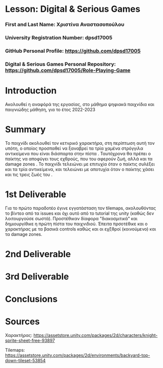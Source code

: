 # Lesson: Digital & Serious Games

### First and Last Name:  Χριστίνα Αναστασοπούλου
### University Registration Number: dpsd17005
### GitHub Personal Profile: https://github.com/dpsd17005  
### Digital & Serious Games Personal Repository:   https://github.com/dpsd17005/Role-Playing-Game 

# Introduction

Ακολουθεί η αναφόρά της εργασίας, στο μάθημα ψηφιακά παιχνίδια και παιγνιώδης μάθηση, για το έτος 2022-2023

# Summary

Το παιχνίδι ακολουθεί τον κετνρικό χαρακτήρα, στη περίπτωση αυτή τον υπότη, ο οποίος προσπαθεί να ξαναβρεί τα τρία χαμένα στρόγγιλα αντικείμενα που είναι διάσπαρτα στην πίστα . Ταυτόχρονα θα πρέπει ο παίκτης να αποφύγει τους εχθρούς, που του αφερούν ζωή, αλλά και τα damage zones . Το παιχνίδι τελειώνει με επιτυχία όταν ο παίκτις συλέξει και τα τρία αντικείμενα, και τελειώνει με αποτυχία όταν ο παίκτης χάσει και τις τρεις ζωές του .


# 1st Deliverable

Για το πρώτο παραδοτέο έγινε εγγατάσταση τον tilemaps, ακολουθόντας το βίντεο από τα issues και όχι αυτό από το tutorial της unity (καθώς δεν λοιτουργούσε σωστά). Προστέθικαν δίαφορα "διακοσμιτικά" και δημιουργίθικε η πρώτη πίστα του παιχνιδιού. Έπειτα πρσοτέθικε και ο χαρακτήρας με τα βασικά controls καθώς και οι εχξθροί (κοινούμενο) και τα damage zones. 

# 2nd Deliverable


# 3rd Deliverable 


# Conclusions


# Sources

Χαρακτήρας: https://assetstore.unity.com/packages/2d/characters/knight-sprite-sheet-free-93897

Tilemaps:  https://assetstore.unity.com/packages/2d/environments/backyard-top-down-tileset-53854 
